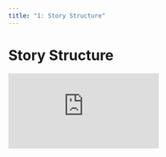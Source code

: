 ```yaml
---
title: "1: Story Structure"
---
```


# Story Structure

<div class='embed-container'><iframe src='https://player.vimeo.com/video/322717651' frameborder='0' webkitAllowFullScreen mozallowfullscreen allowFullScreen></iframe></div>